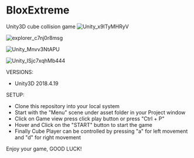 # BloxExtreme
Unity3D cube collision game
![Unity_x9lTyMHRyV](https://user-images.githubusercontent.com/49567902/77250687-dc4f2780-6c06-11ea-83e3-842bfcaa87c1.png)


![explorer_c7nj0r8msg](https://user-images.githubusercontent.com/49567902/77250695-e3763580-6c06-11ea-8cd4-7a5b1985fab4.png)


![Unity_Mnvv3NtAPU](https://user-images.githubusercontent.com/49567902/77250707-effa8e00-6c06-11ea-93e9-d983e44c9738.png)




![Unity_ISjc7xqhMb](https://user-images.githubusercontent.com/49567902/77250716-f852c900-6c06-11ea-9e5f-9ce3881fb752.png)444

VERSIONS:
- Unity3D 2018.4.19

SETUP:
- Clone this repository into your local system
- Start with the "Menu" scene under asset folder in your Project window
- Click on Game view press click play button or press "Ctrl + P"
- Hover and Click on the "START" button to start the game
- Finally Cube Player can be controlled by pressing "a" for left movement and "d" for right movement

Enjoy your game, GOOD LUCK!


